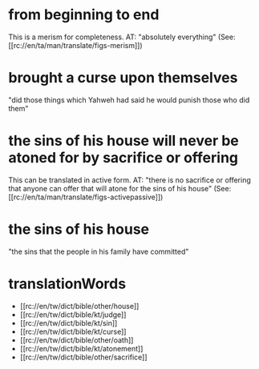 # from beginning to end

This is a merism for completeness. AT: "absolutely everything" (See: [[rc://en/ta/man/translate/figs-merism]])

# brought a curse upon themselves

"did those things which Yahweh had said he would punish those who did them"

# the sins of his house will never be atoned for by sacrifice or offering

This can be translated in active form. AT: "there is no sacrifice or offering that anyone can offer that will atone for the sins of his house" (See: [[rc://en/ta/man/translate/figs-activepassive]])

# the sins of his house

"the sins that the people in his family have committed"

# translationWords

* [[rc://en/tw/dict/bible/other/house]]
* [[rc://en/tw/dict/bible/kt/judge]]
* [[rc://en/tw/dict/bible/kt/sin]]
* [[rc://en/tw/dict/bible/kt/curse]]
* [[rc://en/tw/dict/bible/other/oath]]
* [[rc://en/tw/dict/bible/kt/atonement]]
* [[rc://en/tw/dict/bible/other/sacrifice]]